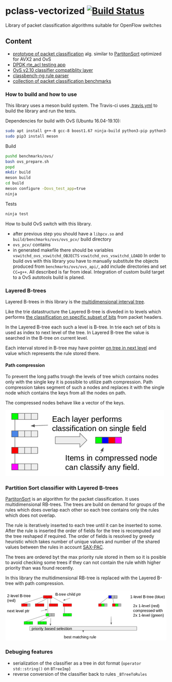 # pclass-vectorized [![Build Status](https://travis-ci.org/Nic30/pclass-vectorized.svg?branch=master)](https://travis-ci.org/Nic30/pclass-vectorized)
Library of packet classification algorithms suitable for OpenFlow switches


## Content

* [prototype of packet classification](https://github.com/Nic30/pclass-vectorized/tree/master/include/pcv/partition_sort) alg. similar to [PartitonSort](https://github.com/sorrachai/PartitonSort) optimized for AVX2 and OvS
* [DPDK rte_acl testing app](https://github.com/Nic30/pclass-vectorized/tree/master/benchmarks/dpdk)
* [OvS v2.10 classifier compatiblity layer](https://github.com/Nic30/pclass-vectorized/tree/master/benchmarks/ovs/ovs_api)
* [classbench-ng rule parser](https://github.com/Nic30/pclass-vectorized/tree/master/include/pcv/rule_parser)
* [collection of packet classification benchmarks](https://github.com/Nic30/pclass-vectorized/tree/master/benchmarks)


### How to build and how to use
This library uses a meson build system. The Travis-ci uses [.travis.yml](https://github.com/Nic30/pclass-vectorized/blob/master/.travis.yml) to build the library and run the tests.

Dependencies for build with OvS (Ubuntu 16.04-19.10):
```bash
sudo apt install g++-8 gcc-8 boost1.67 ninja-build python3-pip python3-setuptools libunbound-dev openssl
sudo pip3 install meson
```

Build
```bash
pushd benchmarks/ovs/
bash ovs_prepare.sh
popd
mkdir build
meson build
cd build
meson configure -Dovs_test_app=true
ninja
```

Tests
```bash
ninja test
```

How to build OvS switch with this library.

* after previous step you should have a `libpcv.so` and `build/benchmarks/ovs/ovs_pcv/` build directory
* `ovs_pcv/` contains 
* in generated makefile there should be variables `vswitchd_ovs_vswitchd_OBJECTS` `vswitchd_ovs_vswitchd_LDADD`
  In order to build ovs with this library you have to manually substitute the objects produced from `benchmarks/ovs/ovs_api/`, add include directories and set `CC=g++`. All described is far from ideal. Integration of custom build target to a OvS autotools build is planed.

### Layered B-trees
Layered B-trees in this library is the [multidimensional interval tree](https://github.com/Nic30/pclass-vectorized/blob/master/include/pcv/partition_sort/b_tree.h#L67). 

Like the trie datastructure the Layered B-tree is diveded in to levels which performs [the classification on specific subset of bits](https://github.com/Nic30/pclass-vectorized/blob/master/include/pcv/partition_sort/b_tree_search.h#L312) from packet headers.

In the Layered B-tree each such a level is B-tree. In trie each set of bits is used as index to next level of the tree. In Layered B-tree the value is searched in the B-tree on current level.

Each interval stored in B-tree may have pointer [on tree in next level](https://github.com/Nic30/pclass-vectorized/blob/master/include/pcv/partition_sort/b_tree_node.h#L38) and value which represents the rule stored there.




#### Path compression
To prevent the long paths trough the levels of tree which contains nodes only with the single key it is possible to utilize path compression. Path compression takes segment of such a nodes and replaces it with the single node which contains the keys from all the nodes on path. 

The compressed nodes behave like a vector of the keys.

![Tree path compression](/doc/tree_path_compression.png)


### Partition Sort classifier with Layered B-trees

[PartitonSort](https://github.com/sorrachai/PartitonSort) is an algorithm for the packet classification. It uses multidimensional RB-trees. The trees are build on demand for groups of the rules which does overlap each other so each tree contains only the rules which does not overlap.

The rule is iteratively inserted to each tree until it can be inserted to some. After the rule is inserted the order of fields for the tree is recomputed and the tree reshaped if required. The order of fields is resolved by greedy heuristic which takes number of unique values and number of the shared values between the rules in account [SAX-PAC](https://dl.acm.org/citation.cfm?id=2626294).

The trees are ordered byt the max priority rule stored in them so it is posible to avoid checking some trees if they can not contain the rule whith higher priority than was found recently.

In this library the multidimensional RB-tree is replaced with the Layered B-tree with path compression.

![Layered B-trees](/doc/partition_srot_with_layered_b-tree.png)

### Debuging features

* serialization of the classifier as a tree in dot format (`operator std::string()` on `BTreeImp`)
* reverse conversion of the classifier back to rules `_BTreeToRules`

